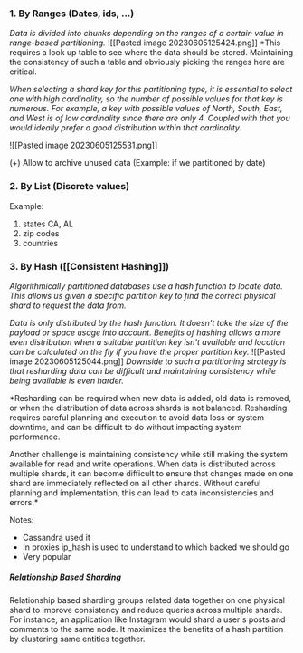 ### 1. By Ranges (Dates, ids, ...)

*Data is divided into chunks depending on the ranges of a certain value in range-based partitioning.*
![[Pasted image 20230605125424.png]]
*This requires a look up table to see where the data should be stored. Maintaining the consistency of such a table and obviously picking the ranges here are critical.

*When selecting a shard key for this partitioning type, it is essential to select one with high cardinality, so the number of possible values for that key is numerous. For example, a key with possible values of North, South, East, and West is of low cardinality since there are only 4. Coupled with that you would ideally prefer a good distribution within that cardinality.*

![[Pasted image 20230605125531.png]]

(+) Allow to archive unused data (Example: if we partitioned by date)

### 2. By List (Discrete values)

Example: 
1. states CA, AL
2. zip codes
3. countries

### 3. By Hash ([[Consistent Hashing]])

*Algorithmically partitioned databases use a hash function to locate data. This allows us given a specific partition key to find the correct physical shard to request the data from.*

*Data is only distributed by the hash function. It doesn't take the size of the payload or space usage into account. Benefits of hashing allows a more even distribution when a suitable partition key isn't available and location can be calculated on the fly if you have the proper partition key.*
![[Pasted image 20230605125044.png]]
*Downside to such a partitioning strategy is that resharding data can be difficult and maintaining consistency while being available is even harder.*

*Resharding can be required when new data is added, old data is removed, or when the distribution of data across shards is not balanced. Resharding requires careful planning and execution to avoid data loss or system downtime, and can be difficult to do without impacting system performance. 

Another challenge is maintaining consistency while still making the system available for read and write operations. When data is distributed across multiple shards, it can become difficult to ensure that changes made on one shard are immediately reflected on all other shards. Without careful planning and implementation, this can lead to data inconsistencies and errors.*

Notes:
* Cassandra used it
* In proxies ip_hash is used to understand to which backed we should go
* Very popular

##### Relationship Based Sharding

Relationship based sharding groups related data together on one physical shard to improve consistency and reduce queries across multiple shards. For instance, an application like Instagram would shard a user's posts and comments to the same node. It maximizes the benefits of a hash partition by clustering same entities together.